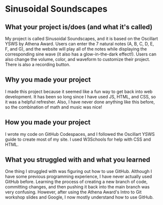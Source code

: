 # Sinusoidal Soundscapes

## What your project is/does (and what it's called)
My project is called Sinusoidal Soundscapes, and it is based on the Oscillart YSWS by Athena Award. Users can enter the 7 natural notes (A, B, C, D, E, F, and G), and the website will play all of the notes while displaying the corresponding sine wave (it also has a glow-in-the-dark effect!). Users can also change the volume, color, and waveform to customize their project. There is also a recording button.

## Why you made your project
I made this project because it seemed like a fun way to get back into web development. It has been so long since I have used JS, HTML, and CSS, so it was a helpful refresher. Also, I have never done anything like this before, so the combination of math and music was nice!

## How you made your project
I wrote my code on GitHub Codespaces, and I followed the Oscillart YSWS guide to create most of my site. I used W3Schools for help with CSS and HTML.

## What you struggled with and what you learned
One thing I struggled with was figuring out how to use GitHub. Although I have some previous programming experience, I have never actually used GitHub before. Learning the process of creating a new branch of code, committing changes, and then pushing it back into the main branch was very confusing. However, after using the Athena Award's Intro to Git workshop slides and Google, I now mostly understand how to use GitHub.
